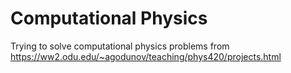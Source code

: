 # Computational Physics
 Trying to solve computational physics problems from https://ww2.odu.edu/~agodunov/teaching/phys420/projects.html 
 
